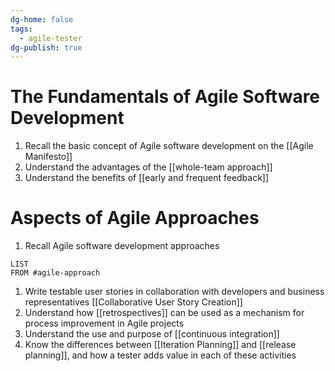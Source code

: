 ```yaml
---
dg-home: false
tags:
  - agile-tester
dg-publish: true
---
```

# The Fundamentals of Agile Software Development
1. Recall the basic concept of Agile software development on the [[Agile Manifesto]]
2. Understand the advantages of the [[whole-team approach]]
3. Understand the benefits of [[early and frequent feedback]]
# Aspects of Agile Approaches
1. Recall Agile software development approaches 
```dataview
LIST
FROM #agile-approach 
```
1. Write testable user stories in collaboration with developers and business representatives [[Collaborative User Story Creation]]
2. Understand how [[retrospectives]] can be used as a mechanism for process improvement in Agile projects
3. Understand the use and purpose of [[continuous integration]]
4. Know the differences between [[Iteration Planning]] and [[release planning]], and how a tester adds value in each of these activities